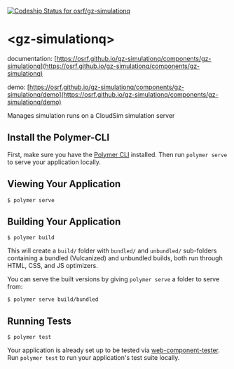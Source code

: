 [ ![Codeship Status for osrf/gz-simulationq](https://codeship.com/projects/4a474a60-2794-0134-e82d-3ecd098fa328/status?branch=master)](https://codeship.com/projects/162319)

# \<gz-simulationq\>

documentation: [https://osrf.github.io/gz-simulationq/components/gz-simulationq](https://osrf.github.io/gz-simulationq/components/gz-simulationq)

demo: [https://osrf.github.io/gz-simulationq/components/gz-simulationq/demo](https://osrf.github.io/gz-simulationq/components/gz-simulationq/demo)

Manages simulation runs on a CloudSim simulation server

## Install the Polymer-CLI

First, make sure you have the [Polymer CLI](https://www.npmjs.com/package/polymer-cli) installed. Then run `polymer serve` to serve your application locally.

## Viewing Your Application

```
$ polymer serve
```

## Building Your Application

```
$ polymer build
```

This will create a `build/` folder with `bundled/` and `unbundled/` sub-folders
containing a bundled (Vulcanized) and unbundled builds, both run through HTML,
CSS, and JS optimizers.

You can serve the built versions by giving `polymer serve` a folder to serve
from:

```
$ polymer serve build/bundled
```

## Running Tests

```
$ polymer test
```

Your application is already set up to be tested via [web-component-tester](https://github.com/Polymer/web-component-tester). Run `polymer test` to run your application's test suite locally.
